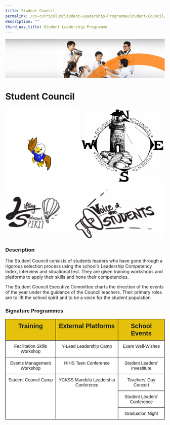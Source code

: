 ```yaml
---
title: Student Council
permalink: /co-curriculum/Student-Leadership-Programme/Student-Council/
description: ""
third_nav_title: Student Leadership Programme
---
```

![](/images/cca.jpg)

Student Council
===============

![](/images/Student%20Council.jpeg)

### Description

The Student Council consists of students leaders who have gone through a rigorous selection process using the school’s Leadership Competency Index, interview and situational test. They are given training workshops and platforms to apply their skills and hone their competencies.  
  
The Student Council Executive Committee charts the direction of the events of the year under the guidance of the Council teachers. Their primary roles are to lift the school spirit and to be a voice for the student population.


### Signature Programmes


<style type="text/css">
.tg  {border-collapse:collapse;border-spacing:0;}
.tg td{border-color:black;border-style:solid;border-width:1px;font-family:Arial, sans-serif;font-size:14px;
  overflow:hidden;padding:10px 5px;word-break:normal;}
.tg th{border-color:black;border-style:solid;border-width:1px;font-family:Arial, sans-serif;font-size:14px;
  font-weight:normal;overflow:hidden;padding:10px 5px;word-break:normal;}
.tg .tg-wvsv{background-color:#E6C20C;color:#141D1C;font-size:20px;font-weight:bold;text-align:center;vertical-align:top}
.tg .tg-7yig{background-color:#FFF;text-align:center;vertical-align:top}
</style>
<table class="tg">
<thead>
  <tr>
    <th class="tg-wvsv">Training</th>
    <th class="tg-wvsv">External Platforms</th>
    <th class="tg-wvsv">School Events</th>
  </tr>
</thead>
<tbody>
  <tr>
    <td class="tg-7yig">Facilitation Skills Workshop</td>
    <td class="tg-7yig">Y-Lead Leadership Camp</td>
    <td class="tg-7yig">Exam Well-Wishes</td>
  </tr>
  <tr>
    <td class="tg-7yig">Events Management Workshop</td>
    <td class="tg-7yig">HIHS Teen Conference</td>
    <td class="tg-7yig">Student Leaders’ Investiture</td>
  </tr>
  <tr>
    <td class="tg-7yig" rowspan="3">Student Council Camp</td>
    <td class="tg-7yig" rowspan="3">YCKSS Mandela Leadership Conference</td>
    <td class="tg-7yig">Teachers’ Day Concert</td>
  </tr>
  <tr>
    <td class="tg-7yig">Student Leaders’ Conference<span style="background-color:transparent"> </span></td>
  </tr>
  <tr>
    <td class="tg-7yig"> <span style="background-color:transparent">Graduation Night</span></td>
  </tr>
</tbody>
</table>